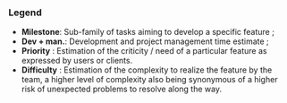 
<h3 class="has-text-centered">
    Legend
</h3>

- **Milestone**: Sub-family of tasks aiming to develop a specific feature ;
- **Dev + man.**: Development and project management time estimate ;
- **Priority** : Estimation of the criticity / need of a particular feature as expressed by users or clients.
- **Difficulty** : Estimation of the complexity to realize the feature by the team, a higher level of complexity also being synonymous of a higher risk of unexpected problems to resolve along the way.   